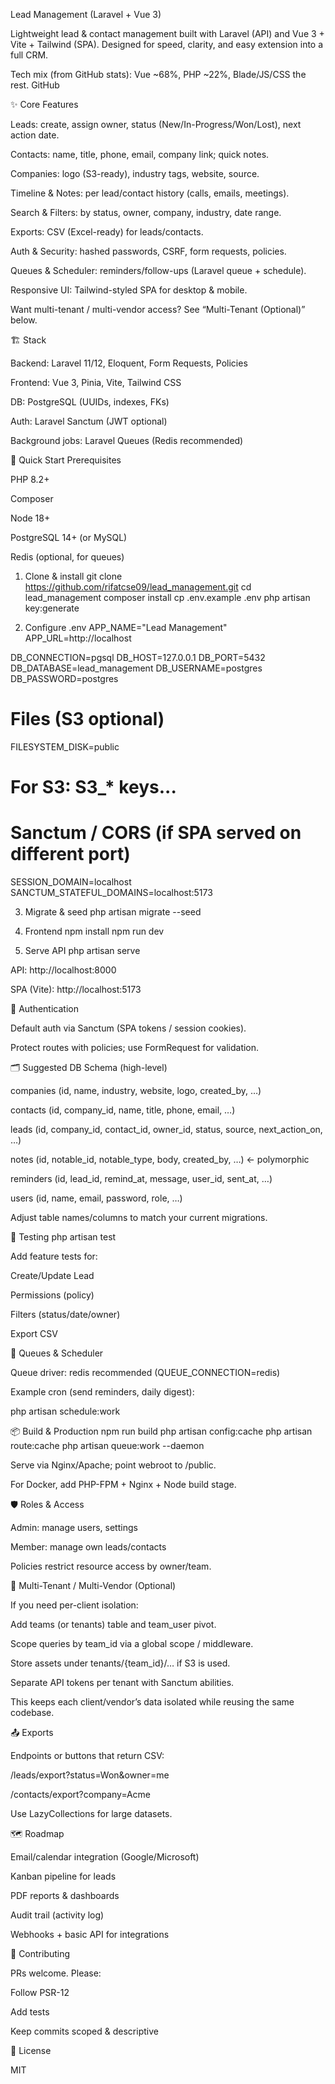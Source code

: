 Lead Management (Laravel + Vue 3)

Lightweight lead & contact management built with Laravel (API) and Vue 3 + Vite + Tailwind (SPA). Designed for speed, clarity, and easy extension into a full CRM.

Tech mix (from GitHub stats): Vue ~68%, PHP ~22%, Blade/JS/CSS the rest. 
GitHub

✨ Core Features

Leads: create, assign owner, status (New/In-Progress/Won/Lost), next action date.

Contacts: name, title, phone, email, company link; quick notes.

Companies: logo (S3-ready), industry tags, website, source.

Timeline & Notes: per lead/contact history (calls, emails, meetings).

Search & Filters: by status, owner, company, industry, date range.

Exports: CSV (Excel-ready) for leads/contacts.

Auth & Security: hashed passwords, CSRF, form requests, policies.

Queues & Scheduler: reminders/follow-ups (Laravel queue + schedule).

Responsive UI: Tailwind-styled SPA for desktop & mobile.

Want multi-tenant / multi-vendor access? See “Multi-Tenant (Optional)” below.

🏗️ Stack

Backend: Laravel 11/12, Eloquent, Form Requests, Policies

Frontend: Vue 3, Pinia, Vite, Tailwind CSS

DB: PostgreSQL (UUIDs, indexes, FKs)

Auth: Laravel Sanctum (JWT optional)

Background jobs: Laravel Queues (Redis recommended)

🚀 Quick Start
Prerequisites

PHP 8.2+

Composer

Node 18+

PostgreSQL 14+ (or MySQL)

Redis (optional, for queues)

1) Clone & install
git clone https://github.com/rifatcse09/lead_management.git
cd lead_management
composer install
cp .env.example .env
php artisan key:generate

2) Configure .env
APP_NAME="Lead Management"
APP_URL=http://localhost

DB_CONNECTION=pgsql
DB_HOST=127.0.0.1
DB_PORT=5432
DB_DATABASE=lead_management
DB_USERNAME=postgres
DB_PASSWORD=postgres

# Files (S3 optional)
FILESYSTEM_DISK=public
# For S3: S3_* keys...

# Sanctum / CORS (if SPA served on different port)
SESSION_DOMAIN=localhost
SANCTUM_STATEFUL_DOMAINS=localhost:5173

3) Migrate & seed
php artisan migrate --seed

4) Frontend
npm install
npm run dev

5) Serve API
php artisan serve


API: http://localhost:8000

SPA (Vite): http://localhost:5173

🔐 Authentication

Default auth via Sanctum (SPA tokens / session cookies).

Protect routes with policies; use FormRequest for validation.

🗂️ Suggested DB Schema (high-level)

companies (id, name, industry, website, logo, created_by, …)

contacts (id, company_id, name, title, phone, email, …)

leads (id, company_id, contact_id, owner_id, status, source, next_action_on, …)

notes (id, notable_id, notable_type, body, created_by, …) ← polymorphic

reminders (id, lead_id, remind_at, message, user_id, sent_at, …)

users (id, name, email, password, role, …)

Adjust table names/columns to match your current migrations.

🧪 Testing
php artisan test


Add feature tests for:

Create/Update Lead

Permissions (policy)

Filters (status/date/owner)

Export CSV

🧵 Queues & Scheduler

Queue driver: redis recommended (QUEUE_CONNECTION=redis)

Example cron (send reminders, daily digest):

php artisan schedule:work

📦 Build & Production
npm run build
php artisan config:cache
php artisan route:cache
php artisan queue:work --daemon


Serve via Nginx/Apache; point webroot to /public.

For Docker, add PHP-FPM + Nginx + Node build stage.

🛡️ Roles & Access

Admin: manage users, settings

Member: manage own leads/contacts

Policies restrict resource access by owner/team.

🏢 Multi-Tenant / Multi-Vendor (Optional)

If you need per-client isolation:

Add teams (or tenants) table and team_user pivot.

Scope queries by team_id via a global scope / middleware.

Store assets under tenants/{team_id}/… if S3 is used.

Separate API tokens per tenant with Sanctum abilities.

This keeps each client/vendor’s data isolated while reusing the same codebase.

📤 Exports

Endpoints or buttons that return CSV:

/leads/export?status=Won&owner=me

/contacts/export?company=Acme

Use LazyCollections for large datasets.

🗺️ Roadmap

Email/calendar integration (Google/Microsoft)

Kanban pipeline for leads

PDF reports & dashboards

Audit trail (activity log)

Webhooks + basic API for integrations

🤝 Contributing

PRs welcome. Please:

Follow PSR-12

Add tests

Keep commits scoped & descriptive

📄 License

MIT
